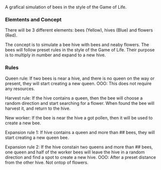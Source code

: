 A grafical simulation of bees in the style of the Game of Life.

### Elemtents and Concept ###

There will be 3 different elements: bees (Yellow), hives (Blue) and flowers (Red).

The concept is to simulate a bee hive with bees and neaby flowers. The bees will follow preset rules in the style of the Game of Life. Their purpose is to multiply in number and expand to a new hive.

### Rules ####

Queen rule: If two bees is near a hive, and there is no queen on the way or present, they will start creating a new queen. OOO: This does not require any resources.

Harvest rule: If the hive contains a queen, then the bee will choose a random direction and start searching for a flower. When found the bee will harvest it, and return to the hive.

New worker: If the bee is near the hive a got pollen, then it will be used to create a new bee.

Expansion rule 1: If hive contains a queen and more than ## bees, they will start creating a new queen bee. 

Expansion rule 2: If the hive constain two queens and more than ## bees, one queen and half of the worker bees will leave the hive in a random direction and find a spot to create a new hive. OOO: After a preset distance from the other hive. Not ontop of flowers.
